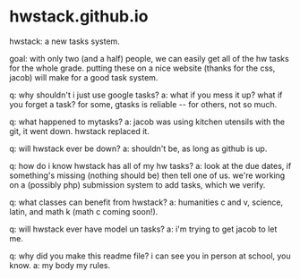 hwstack.github.io
=================

hwstack: a new tasks system.

goal: with only two (and a half) people, we can easily get all of the hw tasks for the whole grade. putting these on a nice website (thanks for the css, jacob) will make for a good task system.

q: why shouldn't i just use google tasks?
a: what if you mess it up? what if you forget a task? for some, gtasks is reliable -- for others, not so much.

q: what happened to mytasks?
a: jacob was using kitchen utensils with the git, it went down. hwstack replaced it.

q: will hwstack ever be down?
a: shouldn't be, as long as github is up.

q: how do i know hwstack has all of my hw tasks?
a: look at the due dates, if something's missing (nothing should be) then tell one of us. we're working on a (possibly php) submission system to add tasks, which we verify.

q: what classes can benefit from hwstack?
a: humanities c and v, science, latin, and math k (math c coming soon!).

q: will hwstack ever have model un tasks?
a: i'm trying to get jacob to let me.

q: why did you make this readme file? i can see you in person at school, you know.
a: my body my rules.
